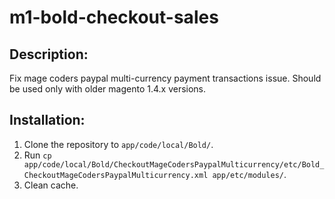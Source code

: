 # m1-bold-checkout-sales

## Description:

Fix mage coders paypal multi-currency payment transactions issue. Should be used only with older magento 1.4.x versions.

## Installation:

1. Clone the repository to `app/code/local/Bold/`.
2. Run `cp app/code/local/Bold/CheckoutMageCodersPaypalMulticurrency/etc/Bold_CheckoutMageCodersPaypalMulticurrency.xml app/etc/modules/`.
3. Clean cache.
